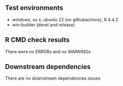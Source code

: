 ## Test environments
* windows, os x, ubuntu 22 (on githubactions), R 4.4.2
* win-builder (devel and release)

## R CMD check results
There were no ERRORs and no WARNINGs:

## Downstream dependencies
There are no downstream dependencies issues
